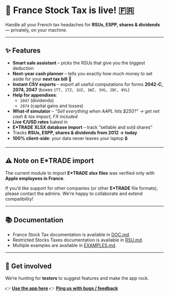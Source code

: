# 🚀 France Stock Tax is live! 🇫🇷

Handle all your French tax headaches for **RSUs, ESPP, shares & dividends** — privately, on your machine.

---

## ✨ Features

- **Smart sale assistant** – picks the RSUs that give you the biggest deduction
- **Next‑year cash planner** – tells you exactly how much money to set aside for your **next tax bill** 💸
- **Instant CSV exports** – export all useful computations for forms **2042‑C, 2074, 2047**
  (boxes `1TT, 1TZ, 1UZ, 1WZ, 3VG, 2DC, 8VL`)
- **Help for appendixes**:
  - `2047` (dividends)
  - `2074` (capital gains and losses)
- **What‑if simulator** –
  _“Sell everything when AAPL hits $250?” → get net cash & tax impact, FX included_
- **Live €/USD rates** baked in
- **E*TRADE XLSX database import** – track “sellable and sold shares”
- Tracks **RSUs, ESPP, shares & dividends from 2012 → today**
- **100% client‑side**: your data never leaves your laptop 🔒

---

## ⚠️ Note on E*TRADE import

The current module to import **E*TRADE xlsx files** was verified only with **Apple employees in France**.

If you’d like support for other companies (or other **E*TRADE** file formats), please contact the admins.
We’re happy to collaborate and extend compatibility!

---

## 📚 Documentation

- France Stock Tax documentation is available in [DOC.md](./DOC.md).
- Restricted Stocks Taxes documentation is available in [RSU.md](./RSU.md).
- Multiple examples are available in [EXAMPLES.md](./EXAMPLES.md).

---

## 🚀 Get involved

We’re hunting for **testers** to suggest features and make the app rock.

👉 **[Use the app here](https://www.francestocktax.fr)**
👉 [**Ping us with bugs / feedback**](mailto:francestocktax@gmail.com)
